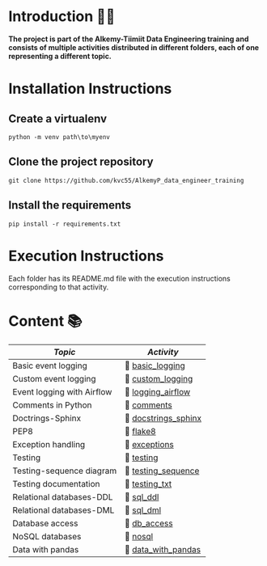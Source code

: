 # **Introduction** :rocket::rocket:

**The project is part of the Alkemy-Tiimiit Data Engineering training and consists of multiple activities distributed in different folders, each of one representing a different topic.** 

# **Installation Instructions**

## **Create a virtualenv**

    python -m venv path\to\myenv

## **Clone the project repository**

    git clone https://github.com/kvc55/AlkemyP_data_engineer_training

## **Install the requirements**

    pip install -r requirements.txt

# **Execution Instructions**

Each folder has its README.md file with the execution instructions corresponding to that activity.

# **Content** :books:

| *Topic*                         | *Activity*  |
|-------------------------------|-----------|
| Basic event logging           |:link: [basic_logging](https://github.com/kvc55/DE_training/tree/main/unit3_basic_logging)           |
| Custom event logging          |:link: [custom_logging](https://github.com/kvc55/DE_training/tree/main/unit4_custom_logging)           |
| Event logging with Airflow    |:link: [logging_airflow](https://github.com/kvc55/DE_training/tree/main/unit5_logging_airflow)           |
| Comments in Python            |:link: [comments](https://github.com/kvc55/DE_training/tree/main/unit6_comments)           |
| Doctrings-Sphinx              |:link: [docstrings_sphinx](https://github.com/kvc55/DE_training/tree/main/unit7_docstrings_sphinx)           |
| PEP8                          |:link: [flake8](https://github.com/kvc55/DE_training/tree/main/unit8_flake8)           |
| Exception handling            |:link: [exceptions](https://github.com/kvc55/DE_training/tree/main/unit9_exceptions)           |
| Testing                       |:link: [testing](https://github.com/kvc55/DE_training/tree/main/unit10_testing)            |
| Testing-sequence diagram      |:link: [testing_sequence](https://github.com/kvc55/DE_training/tree/main/unit11_testing_sequence)           |
| Testing documentation         |:link: [testing_txt](https://github.com/kvc55/DE_training/tree/main/unit11_testing_txt)          |
| Relational databases-DDL      |:link: [sql_ddl](https://github.com/kvc55/DE_training/tree/main/unit13_sql_ddl)           |
| Relational databases-DML      |:link: [sql_dml](https://github.com/kvc55/DE_training/tree/main/unit14_sql_dml)           |
| Database access               |:link: [db_access](https://github.com/kvc55/DE_training/tree/main/unit16_db_access)           |
| NoSQL databases               |:link: [nosql](https://github.com/kvc55/DE_training/tree/main/unit18_nosql)           |           
| Data with pandas              |:link: [data_with_pandas](https://github.com/kvc55/DE_training/tree/main/unit19_data_with_pandas)           | 

